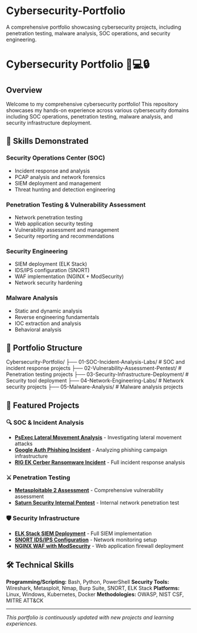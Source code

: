 # Cybersecurity-Portfolio
A comprehensive portfolio showcasing cybersecurity projects, including penetration testing, malware analysis, SOC operations, and security engineering.
# Cybersecurity Portfolio 👨💻🔒

## Overview
Welcome to my comprehensive cybersecurity portfolio! This repository showcases my hands-on experience across various cybersecurity domains including SOC operations, penetration testing, malware analysis, and security infrastructure deployment.

## 🎯 Skills Demonstrated

### Security Operations Center (SOC)
- Incident response and analysis
- PCAP analysis and network forensics
- SIEM deployment and management
- Threat hunting and detection engineering

### Penetration Testing & Vulnerability Assessment
- Network penetration testing
- Web application security testing
- Vulnerability assessment and management
- Security reporting and recommendations

### Security Engineering
- SIEM deployment (ELK Stack)
- IDS/IPS configuration (SNORT)
- WAF implementation (NGINX + ModSecurity)
- Network security hardening

### Malware Analysis
- Static and dynamic analysis
- Reverse engineering fundamentals
- IOC extraction and analysis
- Behavioral analysis

## 📁 Portfolio Structure
Cybersecurity-Portfolio/
├── 01-SOC-Incident-Analysis-Labs/ # SOC and incident response projects
├── 02-Vulnerability-Assessment-Pentest/ # Penetration testing projects
├── 03-Security-Infrastructure-Deployment/ # Security tool deployment
├── 04-Network-Engineering-Labs/ # Network security projects
├── 05-Malware-Analysis/ # Malware analysis projects

## 🚀 Featured Projects

### 🔍 SOC & Incident Analysis
- **[PsExec Lateral Movement Analysis](01-SOC-Incident-Analysis-Labs/PsExec-Lateral-Movement-Analysis/)** - Investigating lateral movement attacks
- **[Google Auth Phishing Incident](01-SOC-Incident-Analysis-Labs/Google-Auth-Phishing-Incident/)** - Analyzing phishing campaign infrastructure
- **[RIG EK Cerber Ransomware Incident](01-SOC-Incident-Analysis-Labs/RIG-EK-Cerber-Ransomware-Incident/)** - Full incident response analysis

### ⚔️ Penetration Testing
- **[Metasploitable 2 Assessment](02-Vulnerability-Assessment-Pentest/Metaspolitable-2-Assessment/)** - Comprehensive vulnerability assessment
- **[Saturn Security Internal Pentest](02-Vulnerability-Assessment-Pentest/Saturn-Security-Internal-Pentest/)** - Internal network penetration test

### 🛡️ Security Infrastructure
- **[ELK Stack SIEM Deployment](03-Security-Infrastructure-Deployment/SIEM-ELK-Stack-Deployment/)** - Full SIEM implementation
- **[SNORT IDS/IPS Configuration](03-Security-Infrastructure-Deployment/IDS-IPS-SNORT-Configuration/)** - Network monitoring setup
- **[NGINX WAF with ModSecurity](03-Security-Infrastructure-Deployment/NGINX-ModSecurity-WAF/)** - Web application firewall deployment

## 🛠️ Technical Skills

**Programming/Scripting:** Bash, Python, PowerShell
**Security Tools:** Wireshark, Metasploit, Nmap, Burp Suite, SNORT, ELK Stack
**Platforms:** Linux, Windows, Kubernetes, Docker
**Methodologies:** OWASP, NIST CSF, MITRE ATT&CK

---

*This portfolio is continuously updated with new projects and learning experiences.*
